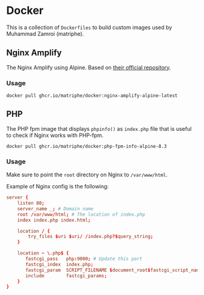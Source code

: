 # Docker

This is a collection of `Dockerfiles` to build custom images used by Muhammad Zamroi (matriphe).

## Nginx Amplify

The Nginx Amplify using Alpine. Based on [their official repository](https://github.com/nginxinc/docker-nginx-amplify).

### Usage

```console
docker pull ghcr.io/matriphe/docker:nginx-amplify-alpine-latest
```

## PHP

The PHP fpm image that displays `phpinfo()` as `index.php` file that is useful to check if Nginx works with PHP-fpm.

```console
docker pull ghcr.io/matriphe/docker:php-fpm-info-alpine-8.3
```

### Usage

Make sure to point the `root` directory on Nginx to `/var/www/html`.

Example of Nginx config is the following:

```conf
server {
    listen 80;
    server_name _; # Domain name
    root /var/www/html; # The location of index.php
    index index.php index.html;

    location / {
        try_files $uri $uri/ /index.php?$query_string;
    }

    location ~ \.php$ {
       fastcgi_pass   php:9000; # Update this part
       fastcgi_index  index.php;
       fastcgi_param  SCRIPT_FILENAME $document_root$fastcgi_script_name;
       include        fastcgi_params;
    }
}
```
